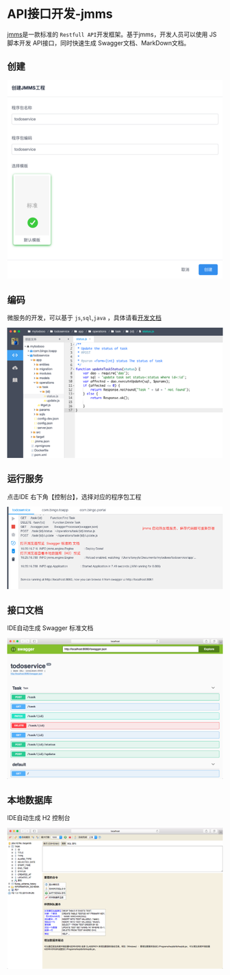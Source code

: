 # API接口开发-jmms

[jmms](https://jmms-doc.github.io/)是一款标准的 `Restfull API`开发框架。基于jmms，开发人员可以使用 JS 脚本开发 API接口，同时快速生成 Swagger文档、MarkDown文档。

## 创建

![](./assets/14_todoservicecreate.png)

## 编码

微服务的开发，可以基于 `js`,`sql`,`java` ，具体请看[开发文档](https://jmms-doc.github.io/)

![](./assets/14_todoservicecode.png)

## 运行服务

点击IDE 右下角【控制台】，选择对应的程序包工程

![](./assets/14_todoservicerun.png)

## 接口文档

IDE自动生成 Swagger 标准文档

![](./assets/14_todoserviceswagger.png)

## 本地数据库

IDE自动生成 H2 控制台

![](./assets/14_todoserviceh2.png)